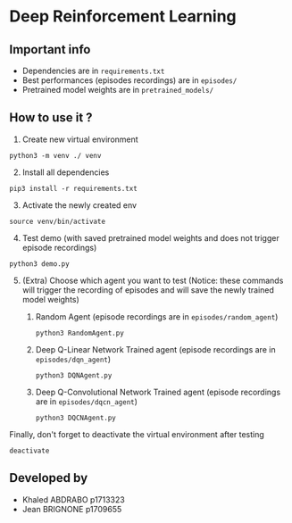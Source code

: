 # Deep Reinforcement Learning 

## Important info
- Dependencies are in `requirements.txt`
- Best performances (episodes recordings) are in `episodes/`
- Pretrained model weights are in `pretrained_models/`

## How to use it ?

1. Create new virtual environment  
```
python3 -m venv ./ venv
```
2. Install all dependencies 
```
pip3 install -r requirements.txt
``` 
3. Activate the newly created env
```
source venv/bin/activate
```
4. Test demo (with saved pretrained model weights and does not trigger episode recordings)
```
python3 demo.py
```
5. (Extra) Choose which agent you want to test (Notice: these commands will trigger the recording of episodes and will save the newly trained model weights)

    1. Random Agent (episode recordings are in `episodes/random_agent`)
        ```
        python3 RandomAgent.py
        ```
    2. Deep Q-Linear Network Trained agent (episode recordings are in `episodes/dqn_agent`)
        ```
        python3 DQNAgent.py
        ```
    3. Deep Q-Convolutional Network Trained agent (episode recordings are in `episodes/dqcn_agent`)
        ```
        python3 DQCNAgent.py
        ```

Finally, don't forget to deactivate the virtual environment after testing 
```
deactivate
```

## Developed by 
- Khaled ABDRABO p1713323 
- Jean BRIGNONE p1709655
